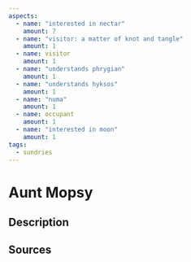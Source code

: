 ```yaml
---
aspects: 
  - name: "interested in nectar"
    amount: 7
  - name: "visitor: a matter of knot and tangle"
    amount: 1
  - name: visitor
    amount: 1
  - name: "understands phrygian"
    amount: 1
  - name: "understands hyksos"
    amount: 1
  - name: "numa"
    amount: 1
  - name: occupant
    amount: 1
  - name: "interested in moon"
    amount: 1
tags:
  - sundries
---
```

# Aunt Mopsy
## Description

## Sources


